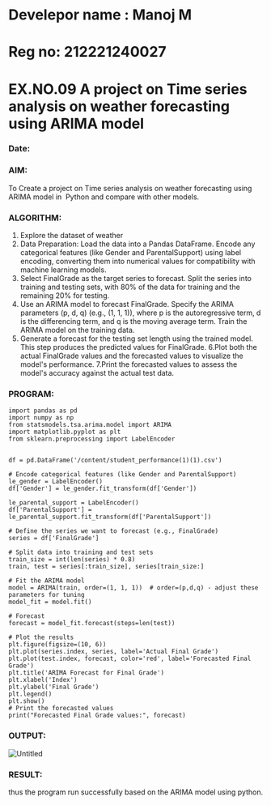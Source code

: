 # Develepor name : Manoj M
# Reg no: 212221240027
# EX.NO.09        A project on Time series analysis on weather forecasting using ARIMA model 
### Date: 

### AIM:
To Create a project on Time series analysis on weather forecasting using ARIMA model in  Python and compare with other models.
### ALGORITHM:
1. Explore the dataset of weather 
2. Data Preparation: Load the data into a Pandas DataFrame. Encode any categorical features (like Gender and ParentalSupport) using label encoding, converting them into numerical values for compatibility with machine learning models.
3. Select FinalGrade as the target series to forecast. Split the series into training and testing sets, with 80% of the data for training and the remaining 20% for testing.
4. Use an ARIMA model to forecast FinalGrade. Specify the ARIMA parameters (p, d, q) (e.g., (1, 1, 1)), where p is the autoregressive term, d is the differencing term, and q is the moving average term. Train the ARIMA model on the training data.
5. Generate a forecast for the testing set length using the trained model. This step produces the predicted values for FinalGrade.
6.Plot both the actual FinalGrade values and the forecasted values to visualize the model's performance. 
7.Print the forecasted values to assess the model's accuracy against the actual test data.
### PROGRAM:
```# Import necessary libraries
import pandas as pd
import numpy as np
from statsmodels.tsa.arima.model import ARIMA
import matplotlib.pyplot as plt
from sklearn.preprocessing import LabelEncoder


df = pd.DataFrame('/content/student_performance(1)(1).csv')

# Encode categorical features (like Gender and ParentalSupport)
le_gender = LabelEncoder()
df['Gender'] = le_gender.fit_transform(df['Gender'])

le_parental_support = LabelEncoder()
df['ParentalSupport'] = le_parental_support.fit_transform(df['ParentalSupport'])

# Define the series we want to forecast (e.g., FinalGrade)
series = df['FinalGrade']

# Split data into training and test sets
train_size = int(len(series) * 0.8)
train, test = series[:train_size], series[train_size:]

# Fit the ARIMA model
model = ARIMA(train, order=(1, 1, 1))  # order=(p,d,q) - adjust these parameters for tuning
model_fit = model.fit()

# Forecast
forecast = model_fit.forecast(steps=len(test))

# Plot the results
plt.figure(figsize=(10, 6))
plt.plot(series.index, series, label='Actual Final Grade')
plt.plot(test.index, forecast, color='red', label='Forecasted Final Grade')
plt.title('ARIMA Forecast for Final Grade')
plt.xlabel('Index')
plt.ylabel('Final Grade')
plt.legend()
plt.show()
# Print the forecasted values
print("Forecasted Final Grade values:", forecast)
```

### OUTPUT:

![Untitled](https://github.com/user-attachments/assets/724e7b49-379e-4e5e-8350-d6abf00a5853)


### RESULT:
thus the program run successfully based on the ARIMA model using python.
